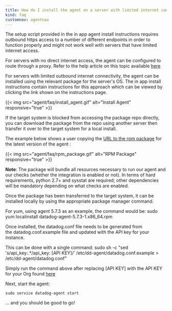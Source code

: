 ```yaml
---
title: How do I install the agent on a server with limited internet connectivity?
kind: faq
customnav: agentnav
---
```


The setup script provided in the in app agent install instructions requires outbound https access to a number of different endpoints in order to function properly and might not work well with servers that have limited internet access.

For servers with no direct internet access, the agent can be configured to route through a proxy. Refer to the help article on this topic available [here](https://help.datadoghq.com/hc/en-us/articles/203765295)

For servers with limited outbound internet connectivity, the agent can be installed using the relevant package for the server's OS. The in app install instructions contain instructions for this approach which can be viewed by clicking the link shown on the instructions page.

{{< img src="agent/faq/install_agent.gif" alt="Install Agent" responsive="true" >}}

If the target system is blocked from accessing the package repo directly, you can download the package from the repo using another server then transfer it over to the target system for a local install.

The example below shows a user copying the [URL to the rpm package](https://yum.datadoghq.com/rpm/x86_64/) for the latest version of the agent :

{{< img src="agent/faq/rpm_package.gif" alt="RPM Package" responsive="true" >}}

**Note**: The package will bundle all resources necessary to run our agent and our checks (whether the integration is enabled or not). In terms of hard requirements, python 2.7+ and sysstat are required; other dependencies will be mandatory depending on what checks are enabled.

Once the package has been transferred to the target system, it can be installed locally by using the appropriate package manager command. 

For yum, using agent 5.7.3 as an example, the command would be:
sudo yum localinstall datadog-agent-5.7.3-1.x86_64.rpm


Once installed, the datadog.conf file needs to be generated from the datadog.conf.example file and updated with the API key for your instance.

This can be done with a single command:
sudo sh -c "sed 's/api_key:.*/api_key: [API KEY]/' /etc/dd-agent/datadog.conf.example > /etc/dd-agent/datadog.conf"


Simply run the command above after replacing [API KEY] with the API KEY for your Org found [here](https://app.datadoghq.com/account/settings#api)


Next, start the agent: 

```
sudo service datadog-agent start 
```

... and you should be good to go!
